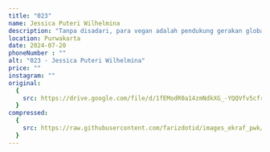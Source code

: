 ```yaml
---
title: "023"
name: Jessica Puteri Wilhelmina
description: "Tanpa disadari, para vegan adalah pendukung gerakan global warming, mereka pecinta lingkungan, BUMI, dan pecinta hewan."
location: Purwakarta
date: 2024-07-20
phoneNumber : ""
alt: "023 - Jessica Puteri Wilhelmina"
price: ""
instagram: ""
original:
  {
    src: https://drive.google.com/file/d/1fEModR0a14zmNdkXG_-YQQVfv5cfr2yL/view?usp=sharing,
  }
compressed:
  {
    src: https://raw.githubusercontent.com/farizdotid/images_ekraf_pwk/main/teraspendopocoffee/023.jpg,
  }
---
```

